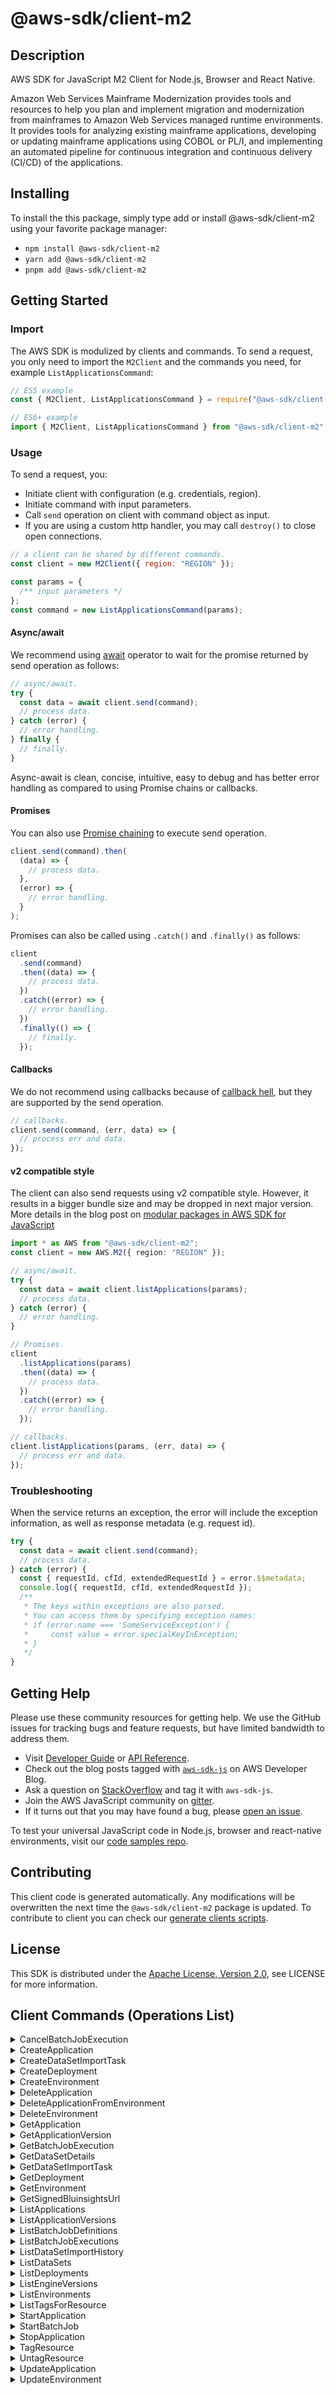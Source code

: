 <!-- generated file, do not edit directly -->

# @aws-sdk/client-m2

## Description

AWS SDK for JavaScript M2 Client for Node.js, Browser and React Native.

<p>Amazon Web Services Mainframe Modernization provides tools and resources to help you plan and implement migration and
modernization from mainframes to Amazon Web Services managed runtime environments. It provides tools for
analyzing existing mainframe applications, developing or updating mainframe applications
using COBOL or PL/I, and implementing an automated pipeline for continuous integration and
continuous delivery (CI/CD) of the applications.</p>

## Installing

To install the this package, simply type add or install @aws-sdk/client-m2
using your favorite package manager:

- `npm install @aws-sdk/client-m2`
- `yarn add @aws-sdk/client-m2`
- `pnpm add @aws-sdk/client-m2`

## Getting Started

### Import

The AWS SDK is modulized by clients and commands.
To send a request, you only need to import the `M2Client` and
the commands you need, for example `ListApplicationsCommand`:

```js
// ES5 example
const { M2Client, ListApplicationsCommand } = require("@aws-sdk/client-m2");
```

```ts
// ES6+ example
import { M2Client, ListApplicationsCommand } from "@aws-sdk/client-m2";
```

### Usage

To send a request, you:

- Initiate client with configuration (e.g. credentials, region).
- Initiate command with input parameters.
- Call `send` operation on client with command object as input.
- If you are using a custom http handler, you may call `destroy()` to close open connections.

```js
// a client can be shared by different commands.
const client = new M2Client({ region: "REGION" });

const params = {
  /** input parameters */
};
const command = new ListApplicationsCommand(params);
```

#### Async/await

We recommend using [await](https://developer.mozilla.org/en-US/docs/Web/JavaScript/Reference/Operators/await)
operator to wait for the promise returned by send operation as follows:

```js
// async/await.
try {
  const data = await client.send(command);
  // process data.
} catch (error) {
  // error handling.
} finally {
  // finally.
}
```

Async-await is clean, concise, intuitive, easy to debug and has better error handling
as compared to using Promise chains or callbacks.

#### Promises

You can also use [Promise chaining](https://developer.mozilla.org/en-US/docs/Web/JavaScript/Guide/Using_promises#chaining)
to execute send operation.

```js
client.send(command).then(
  (data) => {
    // process data.
  },
  (error) => {
    // error handling.
  }
);
```

Promises can also be called using `.catch()` and `.finally()` as follows:

```js
client
  .send(command)
  .then((data) => {
    // process data.
  })
  .catch((error) => {
    // error handling.
  })
  .finally(() => {
    // finally.
  });
```

#### Callbacks

We do not recommend using callbacks because of [callback hell](http://callbackhell.com/),
but they are supported by the send operation.

```js
// callbacks.
client.send(command, (err, data) => {
  // process err and data.
});
```

#### v2 compatible style

The client can also send requests using v2 compatible style.
However, it results in a bigger bundle size and may be dropped in next major version. More details in the blog post
on [modular packages in AWS SDK for JavaScript](https://aws.amazon.com/blogs/developer/modular-packages-in-aws-sdk-for-javascript/)

```ts
import * as AWS from "@aws-sdk/client-m2";
const client = new AWS.M2({ region: "REGION" });

// async/await.
try {
  const data = await client.listApplications(params);
  // process data.
} catch (error) {
  // error handling.
}

// Promises.
client
  .listApplications(params)
  .then((data) => {
    // process data.
  })
  .catch((error) => {
    // error handling.
  });

// callbacks.
client.listApplications(params, (err, data) => {
  // process err and data.
});
```

### Troubleshooting

When the service returns an exception, the error will include the exception information,
as well as response metadata (e.g. request id).

```js
try {
  const data = await client.send(command);
  // process data.
} catch (error) {
  const { requestId, cfId, extendedRequestId } = error.$$metadata;
  console.log({ requestId, cfId, extendedRequestId });
  /**
   * The keys within exceptions are also parsed.
   * You can access them by specifying exception names:
   * if (error.name === 'SomeServiceException') {
   *     const value = error.specialKeyInException;
   * }
   */
}
```

## Getting Help

Please use these community resources for getting help.
We use the GitHub issues for tracking bugs and feature requests, but have limited bandwidth to address them.

- Visit [Developer Guide](https://docs.aws.amazon.com/sdk-for-javascript/v3/developer-guide/welcome.html)
  or [API Reference](https://docs.aws.amazon.com/AWSJavaScriptSDK/v3/latest/index.html).
- Check out the blog posts tagged with [`aws-sdk-js`](https://aws.amazon.com/blogs/developer/tag/aws-sdk-js/)
  on AWS Developer Blog.
- Ask a question on [StackOverflow](https://stackoverflow.com/questions/tagged/aws-sdk-js) and tag it with `aws-sdk-js`.
- Join the AWS JavaScript community on [gitter](https://gitter.im/aws/aws-sdk-js-v3).
- If it turns out that you may have found a bug, please [open an issue](https://github.com/aws/aws-sdk-js-v3/issues/new/choose).

To test your universal JavaScript code in Node.js, browser and react-native environments,
visit our [code samples repo](https://github.com/aws-samples/aws-sdk-js-tests).

## Contributing

This client code is generated automatically. Any modifications will be overwritten the next time the `@aws-sdk/client-m2` package is updated.
To contribute to client you can check our [generate clients scripts](https://github.com/aws/aws-sdk-js-v3/tree/main/scripts/generate-clients).

## License

This SDK is distributed under the
[Apache License, Version 2.0](http://www.apache.org/licenses/LICENSE-2.0),
see LICENSE for more information.

## Client Commands (Operations List)

<details>
<summary>
CancelBatchJobExecution
</summary>

[Command API Reference](https://docs.aws.amazon.com/AWSJavaScriptSDK/v3/latest/clients/client-m2/classes/cancelbatchjobexecutioncommand.html) / [Input](https://docs.aws.amazon.com/AWSJavaScriptSDK/v3/latest/clients/client-m2/interfaces/cancelbatchjobexecutioncommandinput.html) / [Output](https://docs.aws.amazon.com/AWSJavaScriptSDK/v3/latest/clients/client-m2/interfaces/cancelbatchjobexecutioncommandoutput.html)

</details>
<details>
<summary>
CreateApplication
</summary>

[Command API Reference](https://docs.aws.amazon.com/AWSJavaScriptSDK/v3/latest/clients/client-m2/classes/createapplicationcommand.html) / [Input](https://docs.aws.amazon.com/AWSJavaScriptSDK/v3/latest/clients/client-m2/interfaces/createapplicationcommandinput.html) / [Output](https://docs.aws.amazon.com/AWSJavaScriptSDK/v3/latest/clients/client-m2/interfaces/createapplicationcommandoutput.html)

</details>
<details>
<summary>
CreateDataSetImportTask
</summary>

[Command API Reference](https://docs.aws.amazon.com/AWSJavaScriptSDK/v3/latest/clients/client-m2/classes/createdatasetimporttaskcommand.html) / [Input](https://docs.aws.amazon.com/AWSJavaScriptSDK/v3/latest/clients/client-m2/interfaces/createdatasetimporttaskcommandinput.html) / [Output](https://docs.aws.amazon.com/AWSJavaScriptSDK/v3/latest/clients/client-m2/interfaces/createdatasetimporttaskcommandoutput.html)

</details>
<details>
<summary>
CreateDeployment
</summary>

[Command API Reference](https://docs.aws.amazon.com/AWSJavaScriptSDK/v3/latest/clients/client-m2/classes/createdeploymentcommand.html) / [Input](https://docs.aws.amazon.com/AWSJavaScriptSDK/v3/latest/clients/client-m2/interfaces/createdeploymentcommandinput.html) / [Output](https://docs.aws.amazon.com/AWSJavaScriptSDK/v3/latest/clients/client-m2/interfaces/createdeploymentcommandoutput.html)

</details>
<details>
<summary>
CreateEnvironment
</summary>

[Command API Reference](https://docs.aws.amazon.com/AWSJavaScriptSDK/v3/latest/clients/client-m2/classes/createenvironmentcommand.html) / [Input](https://docs.aws.amazon.com/AWSJavaScriptSDK/v3/latest/clients/client-m2/interfaces/createenvironmentcommandinput.html) / [Output](https://docs.aws.amazon.com/AWSJavaScriptSDK/v3/latest/clients/client-m2/interfaces/createenvironmentcommandoutput.html)

</details>
<details>
<summary>
DeleteApplication
</summary>

[Command API Reference](https://docs.aws.amazon.com/AWSJavaScriptSDK/v3/latest/clients/client-m2/classes/deleteapplicationcommand.html) / [Input](https://docs.aws.amazon.com/AWSJavaScriptSDK/v3/latest/clients/client-m2/interfaces/deleteapplicationcommandinput.html) / [Output](https://docs.aws.amazon.com/AWSJavaScriptSDK/v3/latest/clients/client-m2/interfaces/deleteapplicationcommandoutput.html)

</details>
<details>
<summary>
DeleteApplicationFromEnvironment
</summary>

[Command API Reference](https://docs.aws.amazon.com/AWSJavaScriptSDK/v3/latest/clients/client-m2/classes/deleteapplicationfromenvironmentcommand.html) / [Input](https://docs.aws.amazon.com/AWSJavaScriptSDK/v3/latest/clients/client-m2/interfaces/deleteapplicationfromenvironmentcommandinput.html) / [Output](https://docs.aws.amazon.com/AWSJavaScriptSDK/v3/latest/clients/client-m2/interfaces/deleteapplicationfromenvironmentcommandoutput.html)

</details>
<details>
<summary>
DeleteEnvironment
</summary>

[Command API Reference](https://docs.aws.amazon.com/AWSJavaScriptSDK/v3/latest/clients/client-m2/classes/deleteenvironmentcommand.html) / [Input](https://docs.aws.amazon.com/AWSJavaScriptSDK/v3/latest/clients/client-m2/interfaces/deleteenvironmentcommandinput.html) / [Output](https://docs.aws.amazon.com/AWSJavaScriptSDK/v3/latest/clients/client-m2/interfaces/deleteenvironmentcommandoutput.html)

</details>
<details>
<summary>
GetApplication
</summary>

[Command API Reference](https://docs.aws.amazon.com/AWSJavaScriptSDK/v3/latest/clients/client-m2/classes/getapplicationcommand.html) / [Input](https://docs.aws.amazon.com/AWSJavaScriptSDK/v3/latest/clients/client-m2/interfaces/getapplicationcommandinput.html) / [Output](https://docs.aws.amazon.com/AWSJavaScriptSDK/v3/latest/clients/client-m2/interfaces/getapplicationcommandoutput.html)

</details>
<details>
<summary>
GetApplicationVersion
</summary>

[Command API Reference](https://docs.aws.amazon.com/AWSJavaScriptSDK/v3/latest/clients/client-m2/classes/getapplicationversioncommand.html) / [Input](https://docs.aws.amazon.com/AWSJavaScriptSDK/v3/latest/clients/client-m2/interfaces/getapplicationversioncommandinput.html) / [Output](https://docs.aws.amazon.com/AWSJavaScriptSDK/v3/latest/clients/client-m2/interfaces/getapplicationversioncommandoutput.html)

</details>
<details>
<summary>
GetBatchJobExecution
</summary>

[Command API Reference](https://docs.aws.amazon.com/AWSJavaScriptSDK/v3/latest/clients/client-m2/classes/getbatchjobexecutioncommand.html) / [Input](https://docs.aws.amazon.com/AWSJavaScriptSDK/v3/latest/clients/client-m2/interfaces/getbatchjobexecutioncommandinput.html) / [Output](https://docs.aws.amazon.com/AWSJavaScriptSDK/v3/latest/clients/client-m2/interfaces/getbatchjobexecutioncommandoutput.html)

</details>
<details>
<summary>
GetDataSetDetails
</summary>

[Command API Reference](https://docs.aws.amazon.com/AWSJavaScriptSDK/v3/latest/clients/client-m2/classes/getdatasetdetailscommand.html) / [Input](https://docs.aws.amazon.com/AWSJavaScriptSDK/v3/latest/clients/client-m2/interfaces/getdatasetdetailscommandinput.html) / [Output](https://docs.aws.amazon.com/AWSJavaScriptSDK/v3/latest/clients/client-m2/interfaces/getdatasetdetailscommandoutput.html)

</details>
<details>
<summary>
GetDataSetImportTask
</summary>

[Command API Reference](https://docs.aws.amazon.com/AWSJavaScriptSDK/v3/latest/clients/client-m2/classes/getdatasetimporttaskcommand.html) / [Input](https://docs.aws.amazon.com/AWSJavaScriptSDK/v3/latest/clients/client-m2/interfaces/getdatasetimporttaskcommandinput.html) / [Output](https://docs.aws.amazon.com/AWSJavaScriptSDK/v3/latest/clients/client-m2/interfaces/getdatasetimporttaskcommandoutput.html)

</details>
<details>
<summary>
GetDeployment
</summary>

[Command API Reference](https://docs.aws.amazon.com/AWSJavaScriptSDK/v3/latest/clients/client-m2/classes/getdeploymentcommand.html) / [Input](https://docs.aws.amazon.com/AWSJavaScriptSDK/v3/latest/clients/client-m2/interfaces/getdeploymentcommandinput.html) / [Output](https://docs.aws.amazon.com/AWSJavaScriptSDK/v3/latest/clients/client-m2/interfaces/getdeploymentcommandoutput.html)

</details>
<details>
<summary>
GetEnvironment
</summary>

[Command API Reference](https://docs.aws.amazon.com/AWSJavaScriptSDK/v3/latest/clients/client-m2/classes/getenvironmentcommand.html) / [Input](https://docs.aws.amazon.com/AWSJavaScriptSDK/v3/latest/clients/client-m2/interfaces/getenvironmentcommandinput.html) / [Output](https://docs.aws.amazon.com/AWSJavaScriptSDK/v3/latest/clients/client-m2/interfaces/getenvironmentcommandoutput.html)

</details>
<details>
<summary>
GetSignedBluinsightsUrl
</summary>

[Command API Reference](https://docs.aws.amazon.com/AWSJavaScriptSDK/v3/latest/clients/client-m2/classes/getsignedbluinsightsurlcommand.html) / [Input](https://docs.aws.amazon.com/AWSJavaScriptSDK/v3/latest/clients/client-m2/interfaces/getsignedbluinsightsurlcommandinput.html) / [Output](https://docs.aws.amazon.com/AWSJavaScriptSDK/v3/latest/clients/client-m2/interfaces/getsignedbluinsightsurlcommandoutput.html)

</details>
<details>
<summary>
ListApplications
</summary>

[Command API Reference](https://docs.aws.amazon.com/AWSJavaScriptSDK/v3/latest/clients/client-m2/classes/listapplicationscommand.html) / [Input](https://docs.aws.amazon.com/AWSJavaScriptSDK/v3/latest/clients/client-m2/interfaces/listapplicationscommandinput.html) / [Output](https://docs.aws.amazon.com/AWSJavaScriptSDK/v3/latest/clients/client-m2/interfaces/listapplicationscommandoutput.html)

</details>
<details>
<summary>
ListApplicationVersions
</summary>

[Command API Reference](https://docs.aws.amazon.com/AWSJavaScriptSDK/v3/latest/clients/client-m2/classes/listapplicationversionscommand.html) / [Input](https://docs.aws.amazon.com/AWSJavaScriptSDK/v3/latest/clients/client-m2/interfaces/listapplicationversionscommandinput.html) / [Output](https://docs.aws.amazon.com/AWSJavaScriptSDK/v3/latest/clients/client-m2/interfaces/listapplicationversionscommandoutput.html)

</details>
<details>
<summary>
ListBatchJobDefinitions
</summary>

[Command API Reference](https://docs.aws.amazon.com/AWSJavaScriptSDK/v3/latest/clients/client-m2/classes/listbatchjobdefinitionscommand.html) / [Input](https://docs.aws.amazon.com/AWSJavaScriptSDK/v3/latest/clients/client-m2/interfaces/listbatchjobdefinitionscommandinput.html) / [Output](https://docs.aws.amazon.com/AWSJavaScriptSDK/v3/latest/clients/client-m2/interfaces/listbatchjobdefinitionscommandoutput.html)

</details>
<details>
<summary>
ListBatchJobExecutions
</summary>

[Command API Reference](https://docs.aws.amazon.com/AWSJavaScriptSDK/v3/latest/clients/client-m2/classes/listbatchjobexecutionscommand.html) / [Input](https://docs.aws.amazon.com/AWSJavaScriptSDK/v3/latest/clients/client-m2/interfaces/listbatchjobexecutionscommandinput.html) / [Output](https://docs.aws.amazon.com/AWSJavaScriptSDK/v3/latest/clients/client-m2/interfaces/listbatchjobexecutionscommandoutput.html)

</details>
<details>
<summary>
ListDataSetImportHistory
</summary>

[Command API Reference](https://docs.aws.amazon.com/AWSJavaScriptSDK/v3/latest/clients/client-m2/classes/listdatasetimporthistorycommand.html) / [Input](https://docs.aws.amazon.com/AWSJavaScriptSDK/v3/latest/clients/client-m2/interfaces/listdatasetimporthistorycommandinput.html) / [Output](https://docs.aws.amazon.com/AWSJavaScriptSDK/v3/latest/clients/client-m2/interfaces/listdatasetimporthistorycommandoutput.html)

</details>
<details>
<summary>
ListDataSets
</summary>

[Command API Reference](https://docs.aws.amazon.com/AWSJavaScriptSDK/v3/latest/clients/client-m2/classes/listdatasetscommand.html) / [Input](https://docs.aws.amazon.com/AWSJavaScriptSDK/v3/latest/clients/client-m2/interfaces/listdatasetscommandinput.html) / [Output](https://docs.aws.amazon.com/AWSJavaScriptSDK/v3/latest/clients/client-m2/interfaces/listdatasetscommandoutput.html)

</details>
<details>
<summary>
ListDeployments
</summary>

[Command API Reference](https://docs.aws.amazon.com/AWSJavaScriptSDK/v3/latest/clients/client-m2/classes/listdeploymentscommand.html) / [Input](https://docs.aws.amazon.com/AWSJavaScriptSDK/v3/latest/clients/client-m2/interfaces/listdeploymentscommandinput.html) / [Output](https://docs.aws.amazon.com/AWSJavaScriptSDK/v3/latest/clients/client-m2/interfaces/listdeploymentscommandoutput.html)

</details>
<details>
<summary>
ListEngineVersions
</summary>

[Command API Reference](https://docs.aws.amazon.com/AWSJavaScriptSDK/v3/latest/clients/client-m2/classes/listengineversionscommand.html) / [Input](https://docs.aws.amazon.com/AWSJavaScriptSDK/v3/latest/clients/client-m2/interfaces/listengineversionscommandinput.html) / [Output](https://docs.aws.amazon.com/AWSJavaScriptSDK/v3/latest/clients/client-m2/interfaces/listengineversionscommandoutput.html)

</details>
<details>
<summary>
ListEnvironments
</summary>

[Command API Reference](https://docs.aws.amazon.com/AWSJavaScriptSDK/v3/latest/clients/client-m2/classes/listenvironmentscommand.html) / [Input](https://docs.aws.amazon.com/AWSJavaScriptSDK/v3/latest/clients/client-m2/interfaces/listenvironmentscommandinput.html) / [Output](https://docs.aws.amazon.com/AWSJavaScriptSDK/v3/latest/clients/client-m2/interfaces/listenvironmentscommandoutput.html)

</details>
<details>
<summary>
ListTagsForResource
</summary>

[Command API Reference](https://docs.aws.amazon.com/AWSJavaScriptSDK/v3/latest/clients/client-m2/classes/listtagsforresourcecommand.html) / [Input](https://docs.aws.amazon.com/AWSJavaScriptSDK/v3/latest/clients/client-m2/interfaces/listtagsforresourcecommandinput.html) / [Output](https://docs.aws.amazon.com/AWSJavaScriptSDK/v3/latest/clients/client-m2/interfaces/listtagsforresourcecommandoutput.html)

</details>
<details>
<summary>
StartApplication
</summary>

[Command API Reference](https://docs.aws.amazon.com/AWSJavaScriptSDK/v3/latest/clients/client-m2/classes/startapplicationcommand.html) / [Input](https://docs.aws.amazon.com/AWSJavaScriptSDK/v3/latest/clients/client-m2/interfaces/startapplicationcommandinput.html) / [Output](https://docs.aws.amazon.com/AWSJavaScriptSDK/v3/latest/clients/client-m2/interfaces/startapplicationcommandoutput.html)

</details>
<details>
<summary>
StartBatchJob
</summary>

[Command API Reference](https://docs.aws.amazon.com/AWSJavaScriptSDK/v3/latest/clients/client-m2/classes/startbatchjobcommand.html) / [Input](https://docs.aws.amazon.com/AWSJavaScriptSDK/v3/latest/clients/client-m2/interfaces/startbatchjobcommandinput.html) / [Output](https://docs.aws.amazon.com/AWSJavaScriptSDK/v3/latest/clients/client-m2/interfaces/startbatchjobcommandoutput.html)

</details>
<details>
<summary>
StopApplication
</summary>

[Command API Reference](https://docs.aws.amazon.com/AWSJavaScriptSDK/v3/latest/clients/client-m2/classes/stopapplicationcommand.html) / [Input](https://docs.aws.amazon.com/AWSJavaScriptSDK/v3/latest/clients/client-m2/interfaces/stopapplicationcommandinput.html) / [Output](https://docs.aws.amazon.com/AWSJavaScriptSDK/v3/latest/clients/client-m2/interfaces/stopapplicationcommandoutput.html)

</details>
<details>
<summary>
TagResource
</summary>

[Command API Reference](https://docs.aws.amazon.com/AWSJavaScriptSDK/v3/latest/clients/client-m2/classes/tagresourcecommand.html) / [Input](https://docs.aws.amazon.com/AWSJavaScriptSDK/v3/latest/clients/client-m2/interfaces/tagresourcecommandinput.html) / [Output](https://docs.aws.amazon.com/AWSJavaScriptSDK/v3/latest/clients/client-m2/interfaces/tagresourcecommandoutput.html)

</details>
<details>
<summary>
UntagResource
</summary>

[Command API Reference](https://docs.aws.amazon.com/AWSJavaScriptSDK/v3/latest/clients/client-m2/classes/untagresourcecommand.html) / [Input](https://docs.aws.amazon.com/AWSJavaScriptSDK/v3/latest/clients/client-m2/interfaces/untagresourcecommandinput.html) / [Output](https://docs.aws.amazon.com/AWSJavaScriptSDK/v3/latest/clients/client-m2/interfaces/untagresourcecommandoutput.html)

</details>
<details>
<summary>
UpdateApplication
</summary>

[Command API Reference](https://docs.aws.amazon.com/AWSJavaScriptSDK/v3/latest/clients/client-m2/classes/updateapplicationcommand.html) / [Input](https://docs.aws.amazon.com/AWSJavaScriptSDK/v3/latest/clients/client-m2/interfaces/updateapplicationcommandinput.html) / [Output](https://docs.aws.amazon.com/AWSJavaScriptSDK/v3/latest/clients/client-m2/interfaces/updateapplicationcommandoutput.html)

</details>
<details>
<summary>
UpdateEnvironment
</summary>

[Command API Reference](https://docs.aws.amazon.com/AWSJavaScriptSDK/v3/latest/clients/client-m2/classes/updateenvironmentcommand.html) / [Input](https://docs.aws.amazon.com/AWSJavaScriptSDK/v3/latest/clients/client-m2/interfaces/updateenvironmentcommandinput.html) / [Output](https://docs.aws.amazon.com/AWSJavaScriptSDK/v3/latest/clients/client-m2/interfaces/updateenvironmentcommandoutput.html)

</details>
